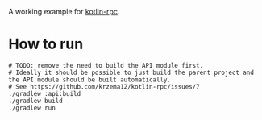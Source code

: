 A working example for [kotlin-rpc](https://github.com/krzema12/kotlin-rpc).

# How to run

```
# TODO: remove the need to build the API module first.
# Ideally it should be possible to just build the parent project and the API module should be built automatically.
# See https://github.com/krzema12/kotlin-rpc/issues/7
./gradlew :api:build
./gradlew build
./gradlew run
```

